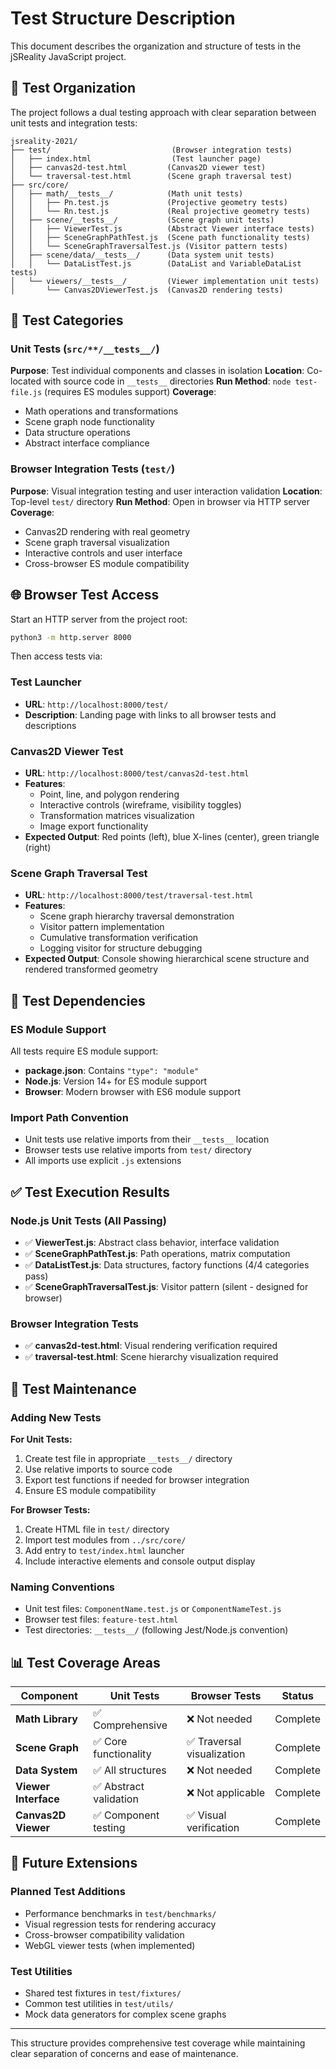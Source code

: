 # Test Structure Description

This document describes the organization and structure of tests in the jSReality JavaScript project.

## 📁 Test Organization

The project follows a dual testing approach with clear separation between unit tests and integration tests:

```
jsreality-2021/
├── test/                           (Browser integration tests)
│   ├── index.html                  (Test launcher page)
│   ├── canvas2d-test.html         (Canvas2D viewer test)
│   └── traversal-test.html        (Scene graph traversal test)
├── src/core/
│   ├── math/__tests__/            (Math unit tests)
│   │   ├── Pn.test.js             (Projective geometry tests)
│   │   └── Rn.test.js             (Real projective geometry tests)
│   ├── scene/__tests__/           (Scene graph unit tests)
│   │   ├── ViewerTest.js          (Abstract Viewer interface tests)
│   │   ├── SceneGraphPathTest.js  (Scene path functionality tests)
│   │   └── SceneGraphTraversalTest.js (Visitor pattern tests)
│   ├── scene/data/__tests__/      (Data system unit tests)
│   │   └── DataListTest.js        (DataList and VariableDataList tests)
│   └── viewers/__tests__/         (Viewer implementation unit tests)
│       └── Canvas2DViewerTest.js  (Canvas2D rendering tests)
```

## 🧪 Test Categories

### Unit Tests (`src/**/__tests__/`)
**Purpose**: Test individual components and classes in isolation
**Location**: Co-located with source code in `__tests__` directories
**Run Method**: `node test-file.js` (requires ES modules support)
**Coverage**: 
- Math operations and transformations
- Scene graph node functionality
- Data structure operations
- Abstract interface compliance

### Browser Integration Tests (`test/`)
**Purpose**: Visual integration testing and user interaction validation
**Location**: Top-level `test/` directory
**Run Method**: Open in browser via HTTP server
**Coverage**:
- Canvas2D rendering with real geometry
- Scene graph traversal visualization
- Interactive controls and user interface
- Cross-browser ES module compatibility

## 🌐 Browser Test Access

Start an HTTP server from the project root:
```bash
python3 -m http.server 8000
```

Then access tests via:

### Test Launcher
- **URL**: `http://localhost:8000/test/`
- **Description**: Landing page with links to all browser tests and descriptions

### Canvas2D Viewer Test
- **URL**: `http://localhost:8000/test/canvas2d-test.html`
- **Features**:
  - Point, line, and polygon rendering
  - Interactive controls (wireframe, visibility toggles)
  - Transformation matrices visualization
  - Image export functionality
- **Expected Output**: Red points (left), blue X-lines (center), green triangle (right)

### Scene Graph Traversal Test
- **URL**: `http://localhost:8000/test/traversal-test.html`
- **Features**:
  - Scene graph hierarchy traversal demonstration
  - Visitor pattern implementation
  - Cumulative transformation verification
  - Logging visitor for structure debugging
- **Expected Output**: Console showing hierarchical scene structure and rendered transformed geometry

## 🔧 Test Dependencies

### ES Module Support
All tests require ES module support:
- **package.json**: Contains `"type": "module"`
- **Node.js**: Version 14+ for ES module support
- **Browser**: Modern browser with ES6 module support

### Import Path Convention
- Unit tests use relative imports from their `__tests__` location
- Browser tests use relative imports from `test/` directory
- All imports use explicit `.js` extensions

## ✅ Test Execution Results

### Node.js Unit Tests (All Passing)
- ✅ **ViewerTest.js**: Abstract class behavior, interface validation
- ✅ **SceneGraphPathTest.js**: Path operations, matrix computation
- ✅ **DataListTest.js**: Data structures, factory functions (4/4 categories pass)
- ✅ **SceneGraphTraversalTest.js**: Visitor pattern (silent - designed for browser)

### Browser Integration Tests
- ✅ **canvas2d-test.html**: Visual rendering verification required
- ✅ **traversal-test.html**: Scene hierarchy visualization required

## 🎯 Test Maintenance

### Adding New Tests

**For Unit Tests:**
1. Create test file in appropriate `__tests__/` directory
2. Use relative imports to source code
3. Export test functions if needed for browser integration
4. Ensure ES module compatibility

**For Browser Tests:**
1. Create HTML file in `test/` directory
2. Import test modules from `../src/core/`
3. Add entry to `test/index.html` launcher
4. Include interactive elements and console output display

### Naming Conventions
- Unit test files: `ComponentName.test.js` or `ComponentNameTest.js`
- Browser test files: `feature-test.html`
- Test directories: `__tests__/` (following Jest/Node.js convention)

## 📊 Test Coverage Areas

| Component | Unit Tests | Browser Tests | Status |
|-----------|------------|---------------|---------|
| **Math Library** | ✅ Comprehensive | ❌ Not needed | Complete |
| **Scene Graph** | ✅ Core functionality | ✅ Traversal visualization | Complete |
| **Data System** | ✅ All structures | ❌ Not needed | Complete |
| **Viewer Interface** | ✅ Abstract validation | ❌ Not applicable | Complete |
| **Canvas2D Viewer** | ✅ Component testing | ✅ Visual verification | Complete |

## 🔮 Future Extensions

### Planned Test Additions
- Performance benchmarks in `test/benchmarks/`
- Visual regression tests for rendering accuracy
- Cross-browser compatibility validation
- WebGL viewer tests (when implemented)

### Test Utilities
- Shared test fixtures in `test/fixtures/`
- Common test utilities in `test/utils/`
- Mock data generators for complex scene graphs

---

This structure provides comprehensive test coverage while maintaining clear separation of concerns and ease of maintenance.
